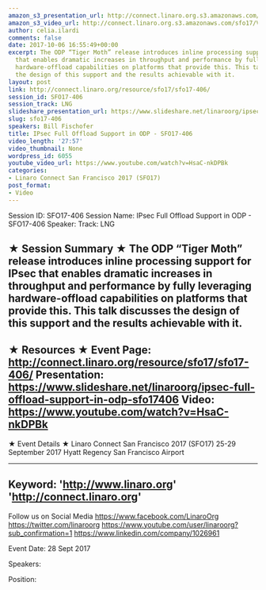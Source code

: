 ```yaml
---
amazon_s3_presentation_url: http://connect.linaro.org.s3.amazonaws.com/sfo17/Presentations/SFO17-406%20-%20Full%20IPsec%20Offload%20Support%20in%20OpenDataPlane.pdf
amazon_s3_video_url: http://connect.linaro.org.s3.amazonaws.com/sfo17/Videos/SFO17-406%20IPsec%20Full%20Offload%20Support%20in%20ODP.mp4
author: celia.ilardi
comments: false
date: 2017-10-06 16:55:49+00:00
excerpt: The ODP “Tiger Moth” release introduces inline processing support for IPsec
  that enables dramatic increases in throughput and performance by fully leveraging
  hardware-offload capabilities on platforms that provide this. This talk discusses
  the design of this support and the results achievable with it.
layout: post
link: http://connect.linaro.org/resource/sfo17/sfo17-406/
session_id: SFO17-406
session_track: LNG
slideshare_presentation_url: https://www.slideshare.net/linaroorg/ipsec-full-offload-support-in-odp-sfo17406
slug: sfo17-406
speakers: Bill Fischofer
title: IPsec Full Offload Support in ODP - SFO17-406
video_length: '27:57'
video_thumbnail: None
wordpress_id: 6055
youtube_video_url: https://www.youtube.com/watch?v=HsaC-nkDPBk
categories:
- Linaro Connect San Francisco 2017 (SFO17)
post_format:
- Video
---
```


Session ID: SFO17-406
Session Name: IPsec Full Offload Support in ODP - SFO17-406
Speaker:
Track: LNG

★ Session Summary ★
The ODP “Tiger Moth” release introduces inline processing support for IPsec that enables dramatic increases in throughput and performance by fully leveraging hardware-offload capabilities on platforms that provide this. This talk discusses the design of this support and the results achievable with it.
---------------------------------------------------
★ Resources ★
Event Page: http://connect.linaro.org/resource/sfo17/sfo17-406/
Presentation: https://www.slideshare.net/linaroorg/ipsec-full-offload-support-in-odp-sfo17406
Video: https://www.youtube.com/watch?v=HsaC-nkDPBk
---------------------------------------------------

★ Event Details ★
Linaro Connect San Francisco 2017 (SFO17)
25-29 September 2017
Hyatt Regency San Francisco Airport

---------------------------------------------------
Keyword:
'http://www.linaro.org'
'http://connect.linaro.org'
---------------------------------------------------
Follow us on Social Media
https://www.facebook.com/LinaroOrg
https://twitter.com/linaroorg
https://www.youtube.com/user/linaroorg?sub_confirmation=1
https://www.linkedin.com/company/1026961

Event Date: 28 Sept 2017

Speakers:

Position:
